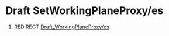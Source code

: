 # Draft SetWorkingPlaneProxy/es
1.  REDIRECT [Draft\_WorkingPlaneProxy/es](Draft_WorkingPlaneProxy/es.md)
